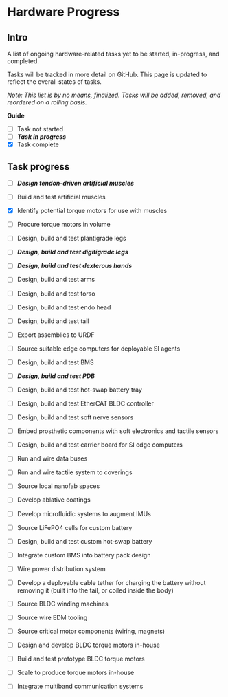 # Hardware Progress

## Intro
A list of ongoing hardware-related tasks yet to be started, in-progress, and completed.

Tasks will be tracked in more detail on GitHub. This page is updated to reflect the overall states of tasks.

*Note: This list is by no means, finalized. Tasks will be added, removed, and reordered on a rolling basis.*

**Guide** 

- [ ] Task not started
- [ ] ***Task in progress***
- [X] Task complete

## Task progress

- [ ] ***Design tendon-driven artificial muscles***
- [ ] Build and test artificial muscles
- [X] Identify potential torque motors for use with muscles
- [ ] Procure torque motors in volume
- [ ] Design, build and test plantigrade legs
- [ ] ***Design, build and test digitigrade legs***
- [ ] ***Design, build and test dexterous hands***
- [ ] Design, build and test arms
- [ ] Design, build and test torso
- [ ] Design, build and test endo head
- [ ] Design, build and test tail
- [ ] Export assemblies to URDF
- [ ] Source suitable edge computers for deployable SI agents
- [ ] Design, build and test BMS
- [ ] ***Design, build and test PDB***
- [ ] Design, build and test hot-swap battery tray
- [ ] Design, build and test EtherCAT BLDC controller
- [ ] Design, build and test soft nerve sensors
- [ ] Embed prosthetic components with soft electronics and tactile sensors
- [ ] Design, build and test carrier board for SI edge computers
- [ ] Run and wire data buses 
- [ ] Run and wire tactile system to coverings
- [ ] Source local nanofab spaces
- [ ] Develop ablative coatings
- [ ] Develop microfluidic systems to augment IMUs
- [ ] Source LiFePO4 cells for custom battery
- [ ] Design, build and test custom hot-swap battery
- [ ] Integrate custom BMS into battery pack design
- [ ] Wire power distribution system 
- [ ] Develop a deployable cable tether for charging the battery without removing it (built into the tail, or coiled inside the body)
- [ ] Source BLDC winding machines
- [ ] Source wire EDM tooling
- [ ] Source critical motor components (wiring, magnets)
- [ ] Design and develop BLDC torque motors in-house
- [ ] Build and test prototype BLDC torque motors
- [ ] Scale to produce torque motors in-house
- [ ] Integrate multiband communication systems 

